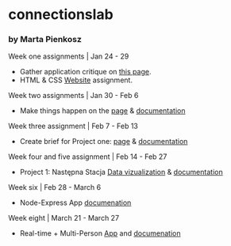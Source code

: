 # connectionslab
### by Marta Pienkosz

Week one assignments | Jan 24 - 29
- Gather application critique on [this page](https://github.com/martapienkosz/connectionslab/blob/main/Jan24/README.md).
- HTML & CSS [Website](https://martapienkosz.github.io/connectionslab/Jan24/index.html) assignment.

Week two assignments | Jan 30 - Feb 6
- Make things happen on the [page](https://martapienkosz.github.io/connectionslab/Jan30/index.html) & [documentation](https://github.com/martapienkosz/connectionslab/blob/main/Jan30/README.md)

Week three assignment | Feb 7 - Feb 13
- Create brief for Project one: [page](https://martapienkosz.github.io/connectionslab/Feb7/index.html) & [documentation](https://github.com/martapienkosz/connectionslab/tree/main/Feb7)

Week four and five assignment | Feb 14 - Feb 27
- Project 1: Następna Stacja [Data vizualization](https://martapienkosz.github.io/connectionslab/project1/index.html) & [documentation](https://github.com/martapienkosz/connectionslab/tree/main/project1)

Week six | Feb 28 - March 6
- Node-Express App [documenation](https://github.com/martapienkosz/connectionslab/blob/main/Feb28/README.md)

Week eight | March 21 - March 27
- Real-time + Multi-Person [App](https://pear-safe-cupboard.glitch.me) and  [documenation](https://github.com/martapienkosz/connectionslab/tree/main/March21)





